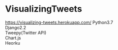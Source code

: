 # VisualizingTweets
https://visualizing-tweets.herokuapp.com/
Python3.7\
Django2.2\
Tweepy(Twitter API)\
Chart.js\
Heorku
